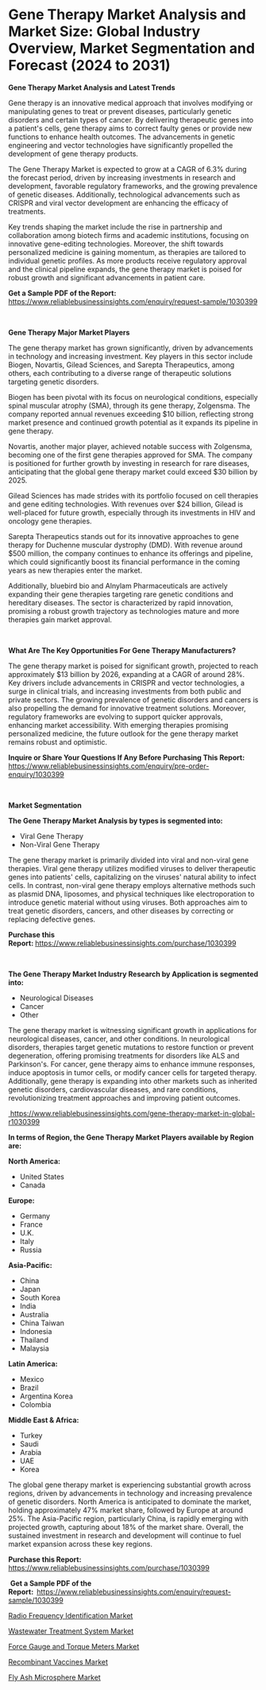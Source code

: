 <p><h1>Gene Therapy Market Analysis and Market Size: Global Industry Overview, Market Segmentation and Forecast (2024 to 2031)</h1></p><p><strong>Gene Therapy Market Analysis and Latest Trends</strong></p>
<p><p>Gene therapy is an innovative medical approach that involves modifying or manipulating genes to treat or prevent diseases, particularly genetic disorders and certain types of cancer. By delivering therapeutic genes into a patient's cells, gene therapy aims to correct faulty genes or provide new functions to enhance health outcomes. The advancements in genetic engineering and vector technologies have significantly propelled the development of gene therapy products.</p><p>The Gene Therapy Market is expected to grow at a CAGR of 6.3% during the forecast period, driven by increasing investments in research and development, favorable regulatory frameworks, and the growing prevalence of genetic diseases. Additionally, technological advancements such as CRISPR and viral vector development are enhancing the efficacy of treatments. </p><p>Key trends shaping the market include the rise in partnership and collaboration among biotech firms and academic institutions, focusing on innovative gene-editing technologies. Moreover, the shift towards personalized medicine is gaining momentum, as therapies are tailored to individual genetic profiles. As more products receive regulatory approval and the clinical pipeline expands, the gene therapy market is poised for robust growth and significant advancements in patient care.</p></p>
<p><strong>Get a Sample PDF of the Report:&nbsp;</strong> <a href="https://www.reliablebusinessinsights.com/enquiry/request-sample/1030399">https://www.reliablebusinessinsights.com/enquiry/request-sample/1030399</a></p>
<p>&nbsp;</p>
<p><strong>Gene Therapy Major Market Players</strong></p>
<p><p>The gene therapy market has grown significantly, driven by advancements in technology and increasing investment. Key players in this sector include Biogen, Novartis, Gilead Sciences, and Sarepta Therapeutics, among others, each contributing to a diverse range of therapeutic solutions targeting genetic disorders.</p><p>Biogen has been pivotal with its focus on neurological conditions, especially spinal muscular atrophy (SMA), through its gene therapy, Zolgensma. The company reported annual revenues exceeding $10 billion, reflecting strong market presence and continued growth potential as it expands its pipeline in gene therapy.</p><p>Novartis, another major player, achieved notable success with Zolgensma, becoming one of the first gene therapies approved for SMA. The company is positioned for further growth by investing in research for rare diseases, anticipating that the global gene therapy market could exceed $30 billion by 2025.</p><p>Gilead Sciences has made strides with its portfolio focused on cell therapies and gene editing technologies. With revenues over $24 billion, Gilead is well-placed for future growth, especially through its investments in HIV and oncology gene therapies.</p><p>Sarepta Therapeutics stands out for its innovative approaches to gene therapy for Duchenne muscular dystrophy (DMD). With revenue around $500 million, the company continues to enhance its offerings and pipeline, which could significantly boost its financial performance in the coming years as new therapies enter the market.</p><p>Additionally, bluebird bio and Alnylam Pharmaceuticals are actively expanding their gene therapies targeting rare genetic conditions and hereditary diseases. The sector is characterized by rapid innovation, promising a robust growth trajectory as technologies mature and more therapies gain market approval.</p></p>
<p>&nbsp;</p>
<p><strong>What Are The Key Opportunities For Gene Therapy Manufacturers?</strong></p>
<p><p>The gene therapy market is poised for significant growth, projected to reach approximately $13 billion by 2026, expanding at a CAGR of around 28%. Key drivers include advancements in CRISPR and vector technologies, a surge in clinical trials, and increasing investments from both public and private sectors. The growing prevalence of genetic disorders and cancers is also propelling the demand for innovative treatment solutions. Moreover, regulatory frameworks are evolving to support quicker approvals, enhancing market accessibility. With emerging therapies promising personalized medicine, the future outlook for the gene therapy market remains robust and optimistic.</p></p>
<p><strong>Inquire or Share Your Questions If Any Before Purchasing This Report:</strong> <a href="https://www.reliablebusinessinsights.com/enquiry/pre-order-enquiry/1030399">https://www.reliablebusinessinsights.com/enquiry/pre-order-enquiry/1030399</a></p>
<p>&nbsp;</p>
<p><strong>Market Segmentation</strong></p>
<p><strong>The Gene Therapy Market Analysis by types is segmented into:</strong></p>
<p><ul><li>Viral Gene Therapy</li><li>Non-Viral Gene Therapy</li></ul></p>
<p><p>The gene therapy market is primarily divided into viral and non-viral gene therapies. Viral gene therapy utilizes modified viruses to deliver therapeutic genes into patients' cells, capitalizing on the viruses' natural ability to infect cells. In contrast, non-viral gene therapy employs alternative methods such as plasmid DNA, liposomes, and physical techniques like electroporation to introduce genetic material without using viruses. Both approaches aim to treat genetic disorders, cancers, and other diseases by correcting or replacing defective genes.</p></p>
<p><strong>Purchase this Report:&nbsp;</strong><a href="https://www.reliablebusinessinsights.com/purchase/1030399">https://www.reliablebusinessinsights.com/purchase/1030399</a></p>
<p>&nbsp;</p>
<p><strong>The Gene Therapy Market Industry Research by Application is segmented into:</strong></p>
<p><ul><li>Neurological Diseases</li><li>Cancer</li><li>Other</li></ul></p>
<p><p>The gene therapy market is witnessing significant growth in applications for neurological diseases, cancer, and other conditions. In neurological disorders, therapies target genetic mutations to restore function or prevent degeneration, offering promising treatments for disorders like ALS and Parkinson's. For cancer, gene therapy aims to enhance immune responses, induce apoptosis in tumor cells, or modify cancer cells for targeted therapy. Additionally, gene therapy is expanding into other markets such as inherited genetic disorders, cardiovascular diseases, and rare conditions, revolutionizing treatment approaches and improving patient outcomes.</p></p>
<p><a href="https://www.reliablebusinessinsights.com/gene-therapy-market-in-global-r1030399">&nbsp;https://www.reliablebusinessinsights.com/gene-therapy-market-in-global-r1030399</a></p>
<p><strong>In terms of Region, the Gene Therapy Market Players available by Region are:</strong></p>
<p>
    <p> <strong> North America: </strong>
        <ul>
            <li>United States</li>
            <li>Canada</li>
        </ul>
        </p> 
    <p> <strong> Europe: </strong>
        <ul>
            <li>Germany</li>
            <li>France</li>
            <li>U.K.</li>
            <li>Italy</li>
            <li>Russia</li>
        </ul>
        </p> 
    <p> <strong> Asia-Pacific: </strong>
        <ul>
            <li>China</li>
            <li>Japan</li>
            <li>South Korea</li>
            <li>India</li>
            <li>Australia</li>
            <li>China Taiwan</li>
            <li>Indonesia</li>
            <li>Thailand</li>
            <li>Malaysia</li>
        </ul>
        </p> 
    <p> <strong> Latin America: </strong>
        <ul>
            <li>Mexico</li>
            <li>Brazil</li>
            <li>Argentina Korea</li>
            <li>Colombia</li>
        </ul>
        </p> 
    <p> <strong> Middle East & Africa: </strong>
        <ul>
            <li>Turkey</li>
            <li>Saudi</li>
            <li>Arabia</li>
            <li>UAE</li>
            <li>Korea</li>
        </ul>
    </p>
    </p>
<p><p>The global gene therapy market is experiencing substantial growth across regions, driven by advancements in technology and increasing prevalence of genetic disorders. North America is anticipated to dominate the market, holding approximately 47% market share, followed by Europe at around 25%. The Asia-Pacific region, particularly China, is rapidly emerging with projected growth, capturing about 18% of the market share. Overall, the sustained investment in research and development will continue to fuel market expansion across these key regions.</p></p>
<p><strong>Purchase this Report: </strong><a href="https://www.reliablebusinessinsights.com/purchase/1030399">https://www.reliablebusinessinsights.com/purchase/1030399</a></p>
<p>&nbsp;<strong>Get a Sample PDF of the Report:&nbsp;&nbsp;</strong><a href="https://www.reliablebusinessinsights.com/enquiry/request-sample/1030399">https://www.reliablebusinessinsights.com/enquiry/request-sample/1030399</a></p>
<p><strong></strong></p>
<p><p><a href="https://www.linkedin.com/pulse/radio-frequency-identification-industry-analysis-report-its-ljd5e?trackingId=BnNpco4ZSkyloNgCXNNOEw%3D%3D">Radio Frequency Identification Market</a></p><p><a href="https://www.linkedin.com/pulse/market-insights-global-wastewater-treatment-system-forecast-3ytce?trackingId=AJIGXU0ETAO1g4g2TrQGFA%3D%3D">Wastewater Treatment System Market</a></p><p><a href="https://github.com/qrkceaah30/Market-Research-Report-List-2/blob/main/force-gauge-and-torque-meters-market.md">Force Gauge and Torque Meters Market</a></p><p><a href="https://www.linkedin.com/pulse/recombinant-vaccines-market-global-regional-analysis-lplle?trackingId=aOJwZPRSTTGtA3c3JF%2FHsg%3D%3D">Recombinant Vaccines Market</a></p><p><a href="https://issuu.com/reportprime-2/docs/fly-ash-microsphere-market-size-203_f11beeb1fb4495">Fly Ash Microsphere Market</a></p></p>